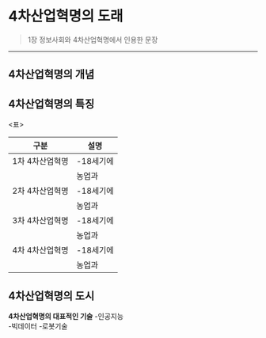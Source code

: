 # 4차산업혁명의 도래

> 1장 정보사회와 4차산업혁명에서 인용한 문장
***

## 4차산업혁명의 개념

## 4차산업혁명의 특징

<표>  

|구분|설명|
|---|---|
|1차 4차산업혁명|-18세기에|
||농업과 | 
|2차 4차산업혁명|-18세기에|
||농업과 | 
|3차 4차산업혁명|-18세기에|
||농업과 | 
|4차 4차산업혁명|-18세기에|
||농업과 | 


## 4차산업혁명의 도시

**4차산업혁명의 대표적인 기술**
-인공지능  
-빅데이터
-로봇기술


























